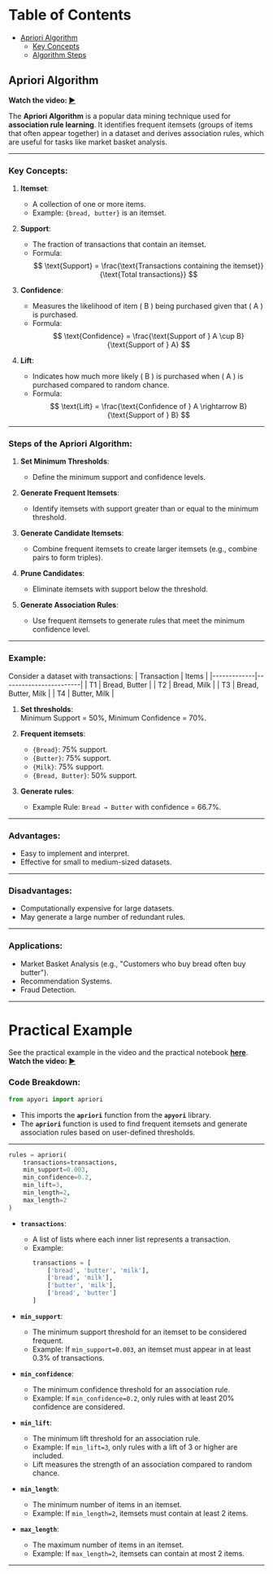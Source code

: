 # Table of Contents
- [Apriori Algorithm](#apriori-algorithm)
  - [Key Concepts](#key-concepts)
  - [Algorithm Steps](#steps-of-the-apriori-algorithm)
## Apriori Algorithm

**Watch the video: [▶️](https://www.udemy.com/course/machinelearning/learn/lecture/6455322#content)**

The **Apriori Algorithm** is a popular data mining technique used for **association rule learning**. It identifies frequent itemsets (groups of items that often appear together) in a dataset and derives association rules, which are useful for tasks like market basket analysis.

---

### Key Concepts:
1. **Itemset**:
   - A collection of one or more items.
   - Example: `{bread, butter}` is an itemset.

2. **Support**:
   - The fraction of transactions that contain an itemset.
   - Formula:  
     $$
     \text{Support} = \frac{\text{Transactions containing the itemset}}{\text{Total transactions}}
     $$

3. **Confidence**:
   - Measures the likelihood of item \( B \) being purchased given that \( A \) is purchased.
   - Formula:  
     $$
     \text{Confidence} = \frac{\text{Support of } A \cup B}{\text{Support of } A}
     $$

4. **Lift**:
   - Indicates how much more likely \( B \) is purchased when \( A \) is purchased compared to random chance.
   - Formula:  
     $$
     \text{Lift} = \frac{\text{Confidence of } A \rightarrow B}{\text{Support of } B}
     $$

---

### Steps of the Apriori Algorithm:
1. **Set Minimum Thresholds**:
   - Define the minimum support and confidence levels.

2. **Generate Frequent Itemsets**:
   - Identify itemsets with support greater than or equal to the minimum threshold.

3. **Generate Candidate Itemsets**:
   - Combine frequent itemsets to create larger itemsets (e.g., combine pairs to form triples).

4. **Prune Candidates**:
   - Eliminate itemsets with support below the threshold.

5. **Generate Association Rules**:
   - Use frequent itemsets to generate rules that meet the minimum confidence level.

---

### Example:
Consider a dataset with transactions:
| Transaction | Items                  |
|-------------|------------------------|
| T1          | Bread, Butter          |
| T2          | Bread, Milk            |
| T3          | Bread, Butter, Milk    |
| T4          | Butter, Milk           |

1. **Set thresholds**:  
   Minimum Support = 50%, Minimum Confidence = 70%.

2. **Frequent itemsets**:
   - `{Bread}`: 75% support.
   - `{Butter}`: 75% support.
   - `{Milk}`: 75% support.
   - `{Bread, Butter}`: 50% support.

3. **Generate rules**:
   - Example Rule: `Bread → Butter` with confidence = 66.7%.

---

### Advantages:
- Easy to implement and interpret.
- Effective for small to medium-sized datasets.

---

### Disadvantages:
- Computationally expensive for large datasets.
- May generate a large number of redundant rules.

---

### Applications:
- Market Basket Analysis (e.g., "Customers who buy bread often buy butter").
- Recommendation Systems.
- Fraud Detection.

---

# Practical Example
See the practical example in the video and the practical notebook **[here](./practical/hierarchical_clustering.ipynb)**.  
**Watch the video: [▶️](https://www.udemy.com/course/machinelearning/learn/lecture/19799914#content)**



### Code Breakdown:

```python
from apyori import apriori
```
- This imports the **`apriori`** function from the **`apyori`** library.
- The **`apriori`** function is used to find frequent itemsets and generate association rules based on user-defined thresholds.

---

```python
rules = apriori(
    transactions=transactions, 
    min_support=0.003, 
    min_confidence=0.2, 
    min_lift=3, 
    min_length=2, 
    max_length=2
)
```
- **`transactions`**:
  - A list of lists where each inner list represents a transaction.
  - Example:
    ```python
    transactions = [
        ['bread', 'butter', 'milk'],
        ['bread', 'milk'],
        ['butter', 'milk'],
        ['bread', 'butter']
    ]
    ```

- **`min_support`**:
  - The minimum support threshold for an itemset to be considered frequent.
  - Example: If `min_support=0.003`, an itemset must appear in at least 0.3% of transactions.

- **`min_confidence`**:
  - The minimum confidence threshold for an association rule.
  - Example: If `min_confidence=0.2`, only rules with at least 20% confidence are considered.

- **`min_lift`**:
  - The minimum lift threshold for an association rule.
  - Example: If `min_lift=3`, only rules with a lift of 3 or higher are included.
  - Lift measures the strength of an association compared to random chance.

- **`min_length`**:
  - The minimum number of items in an itemset.
  - Example: If `min_length=2`, itemsets must contain at least 2 items.

- **`max_length`**:
  - The maximum number of items in an itemset.
  - Example: If `max_length=2`, itemsets can contain at most 2 items.

---
